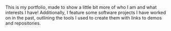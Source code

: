 This is my portfolio, made to show a little bit more of who I am and what interests I have! Additionally, I feature some software projects I have worked on in the past, outlining the tools I used to create them with links to demos and repositories.